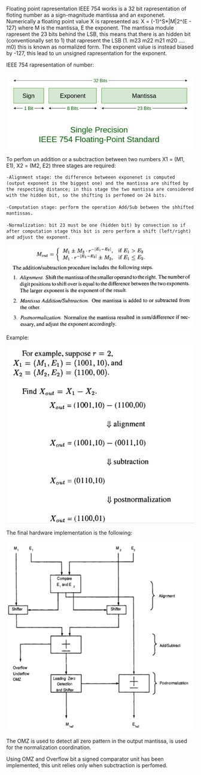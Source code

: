 Floating point rapresentation IEEE 754 works is a 32 bit rapresentation of floting number as a sign-magnitude mantissa and an exponenet.
Numerically a floating point value X is rapresented as:
         X = (-1)^S*|M|2^(E - 127)
where M is the mantissa, E the exponent. The mantissa module rapresent the 23 bits behind the LSB, this means that there is an hidden bit (conventionally set to 1) that rapresent the LSB (1. m23 m22 m21 m20 .... m0) this is known as normalized form.
The exponent value is instead biased by -127, this lead to un unsigned rapresentation for the exponent.

IEEE 754 rapresentation of number:

![rapresentation](/img/IEEE754.jpg)

To perfom un addition or a subctraction between two numbers X1 = (M1, E1), X2 = (M2, E2) three stages are required:

    -Alignment stage: the difference betweeen exponenet is computed (output exponent is the biggest one) and the mantissa are shifted by the respecting distance; in this stage the two mantissa are considered with the hidden bit, so the shifting is perfomed on 24 bits.

    -Computation stage: perform the operation Add/Sub between the shhifted mantissas.

    -Normalization: bit 23 must be one (hidden bit) by convection so if after computation stage this bit is zero perform a shift (left/right) and adjust the exponent.


![operation](/img/add_sub_op.png)


Example:

![example](/img/example.png)


The final hardware implementation is the following:

![scheme](/img/scheme.png)

The OMZ is used to detect all zero pattern in the output mantissa, is used for the normalization coordination.

Using OMZ and Overflow bit a signed comparator unit has been implemented, this unit relies only when subctraction is perfomed.
